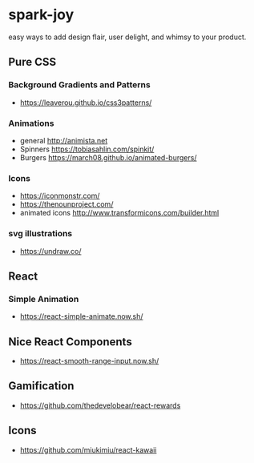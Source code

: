 # spark-joy

easy ways to add design flair, user delight, and whimsy to your product.

## Pure CSS

### Background Gradients and Patterns

- https://leaverou.github.io/css3patterns/

### Animations

- general http://animista.net
- Spinners https://tobiasahlin.com/spinkit/
- Burgers https://march08.github.io/animated-burgers/

### Icons

- https://iconmonstr.com/
- https://thenounproject.com/
- animated icons http://www.transformicons.com/builder.html

### svg illustrations

- https://undraw.co/

## React

### Simple Animation

- https://react-simple-animate.now.sh/

## Nice React Components

- https://react-smooth-range-input.now.sh/

## Gamification

- https://github.com/thedevelobear/react-rewards

## Icons

- https://github.com/miukimiu/react-kawaii

